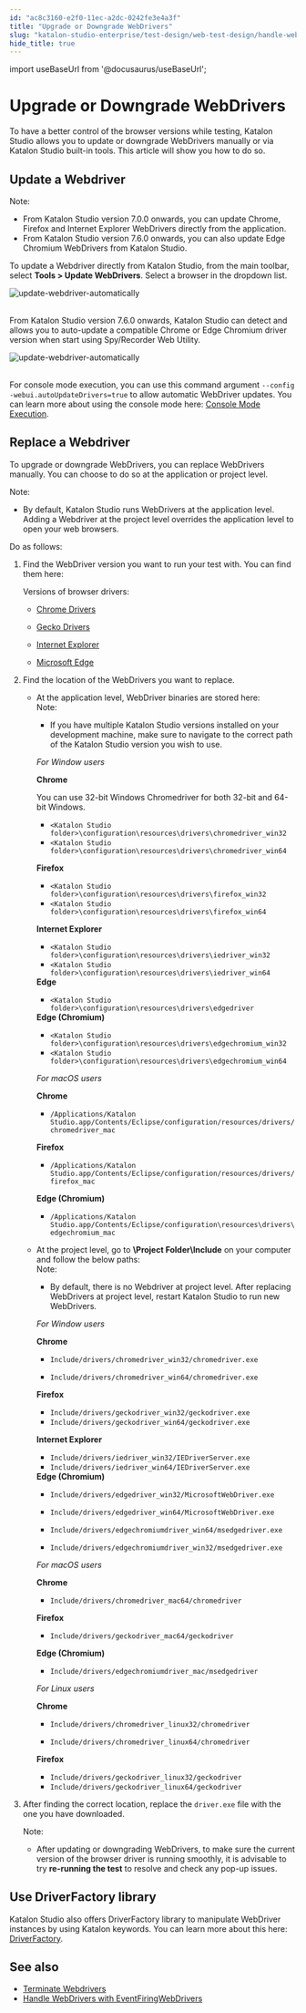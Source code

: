 ```yaml
---
id: "ac8c3160-e2f0-11ec-a2dc-0242fe3e4a3f"
title: "Upgrade or Downgrade WebDrivers"
slug: "katalon-studio-enterprise/test-design/web-test-design/handle-webdrivers/upgrade-or-downgrade-webdrivers"
hide_title: true
---
```

import useBaseUrl from '@docusaurus/useBaseUrl';


# <a id="id" class="anchor_top_offset"/><a id="ariaid-title1" class="anchor_top_offset"/>Upgrade or Downgrade WebDrivers

<p xmlns="http://www.w3.org/1999/xhtml" className="p">To have a better control of the browser versions while testing, Katalon Studio allows you to update or downgrade WebDrivers manually or via Katalon Studio built-in tools. This article will show you how to do so.</p> 

## <a id="id_1" class="anchor_top_offset"/>Update a Webdriver

<div xmlns="http://www.w3.org/1999/xhtml" className="p"><div className="note note note_note"><span className="note__title">Note:</span> 
    <ul className="ul"><li className="li">From Katalon Studio version 7.0.0 onwards, you can update Chrome, Firefox and Internet Explorer WebDrivers directly from the application.</li><li className="li">From Katalon Studio version 7.6.0 onwards, you can also update Edge Chromium WebDrivers from Katalon Studio.</li></ul>
  </div>To update a Webdriver directly from Katalon Studio, from the main toolbar, select <strong className="ph b">Tools &gt; Update WebDrivers</strong>. Select a browser in the dropdown list.</div>
<p xmlns="http://www.w3.org/1999/xhtml" className="p"> <img className="image" src={useBaseUrl("https://github.com/katalon-studio/docs-images/raw/master/katalon-studio/docs/handle-webdrivers/Update-Webdrivers.png")} width={500} alt="update-webdriver-automatically" /><br /><br /> </p> 
<p xmlns="http://www.w3.org/1999/xhtml" className="p">From Katalon Studio version 7.6.0 onwards, Katalon Studio can detect and allows you to auto-update a compatible Chrome or Edge Chromium driver version when start using Spy/Recorder Web Utility.</p> 
<p xmlns="http://www.w3.org/1999/xhtml" className="p"> <img className="image" src={useBaseUrl("https://github.com/katalon-studio/docs-images/raw/master/katalon-studio/docs/handle-webdrivers/KS-Auto-update-WebDriver.png")} width={500} alt="update-webdriver-automatically" /><br /><br /> </p> 
<p xmlns="http://www.w3.org/1999/xhtml" className="p">For console mode execution, you can use this command argument <code className="ph codeph">--config -webui.autoUpdateDrivers=true</code> to allow automatic WebDriver updates. You can learn more about using the console mode here: <a className="xref" href="/docs/legacy/katalon-runtime-engine/command-syntax-command-lineconsole-mode-execution">Console Mode Execution</a>.</p> 

## <a id="id_2" class="anchor_top_offset"/>Replace a Webdriver

<p xmlns="http://www.w3.org/1999/xhtml" className="p">To upgrade or downgrade WebDrivers, you can replace WebDrivers manually. You can choose to do so at the application or project level.</p> 
<div xmlns="http://www.w3.org/1999/xhtml" className="note note note_note"><span className="note__title">Note:</span> 
  <ul className="ul"><li className="li">
      <p className="p">By default, Katalon Studio runs WebDrivers at the application level. Adding a Webdriver at the project level overrides the application level to open your web browsers. </p>
    </li></ul>
</div>
<div xmlns="http://www.w3.org/1999/xhtml" className="p">Do as follows:<ol className="ol"><li className="li"><p className="p">Find the WebDriver version you want to run your test with. You can find them here:</p><div className="p">Versions of browser drivers:<ul className="ul"><li className="li">
            <p className="p"><a className="xref j-external-link" href="https://chromedriver.chromium.org/downloads" target="_blank">Chrome Drivers</a></p>
          </li><li className="li">
            <p className="p"><a className="xref j-external-link" href="https://firefox-source-docs.mozilla.org/testing/geckodriver/Support.html" target="_blank">Gecko Drivers</a></p>
          </li><li className="li">
            <p className="p"><a className="xref j-external-link" href="http://selenium-release.storage.googleapis.com/index.html" target="_blank">Internet Explorer</a></p>
          </li><li className="li">
            <p className="p"><a className="xref j-external-link" href="https://developer.microsoft.com/en-us/microsoft-edge/tools/webdriver/" target="_blank">Microsoft Edge</a></p>
          </li></ul></div></li><li className="li">
      <div className="p">Find the location of the WebDrivers you want to replace.<ul className="ul"><li className="li">At the application level, WebDriver binaries are stored here:<div className="note note note_note"><span className="note__title">Note:</span> 
              <ul className="ul"><li className="li">
                  <p className="p">If you have multiple Katalon Studio versions installed on your development machine, make sure to navigate to the correct path of the Katalon Studio version you wish to use.</p>
                </li></ul>
            </div><p className="p"><em className="ph i">For Window users</em></p><p className="p"> <strong className="ph b">Chrome</strong>
            </p><div className="p">You can use 32-bit Windows Chromedriver for both 32-bit and 64-bit Windows.<ul className="ul"><li className="li"><code className="ph codeph">&lt;Katalon Studio folder&gt;\configuration\resources\drivers\chromedriver_win32</code>
                </li><li className="li"> <code className="ph codeph">&lt;Katalon Studio folder&gt;\configuration\resources\drivers\chromedriver_win64</code>
                </li></ul></div><p className="p"> <strong className="ph b">Firefox</strong>
            </p><ul className="ul"><li className="li"> <code className="ph codeph">&lt;Katalon Studio folder&gt;\configuration\resources\drivers\firefox_win32</code>
              </li><li className="li"> <code className="ph codeph">&lt;Katalon Studio folder&gt;\configuration\resources\drivers\firefox_win64</code>
              </li></ul><p className="p"> <strong className="ph b">Internet Explorer</strong>
            </p><ul className="ul"><li className="li"> <code className="ph codeph">&lt;Katalon Studio folder&gt;\configuration\resources\drivers\iedriver_win32</code>
              </li><li className="li"> <code className="ph codeph">&lt;Katalon Studio folder&gt;\configuration\resources\drivers\iedriver_win64</code>
              </li></ul><div className="p"> <strong className="ph b">Edge</strong>
              <ul className="ul"><li className="li"> <code className="ph codeph">&lt;Katalon Studio folder&gt;\configuration\resources\drivers\edgedriver</code>
                </li></ul>
            </div><div className="p"> <strong className="ph b">Edge (Chromium)</strong>
              <ul className="ul"><li className="li"> <code className="ph codeph">&lt;Katalon Studio folder&gt;\configuration\resources\drivers\edgechromium_win32</code>
                </li><li className="li"> <code className="ph codeph">&lt;Katalon Studio folder&gt;\configuration\resources\drivers\edgechromium_win64</code>
                </li></ul>
            </div><p className="p"><em className="ph i">For macOS users</em></p><div className="p"> <strong className="ph b">Chrome</strong>
              <ul className="ul"><li className="li"> <code className="ph codeph">/Applications/Katalon Studio.app/Contents/Eclipse/configuration/resources/drivers/chromedriver_mac</code>
                </li></ul>
            </div><p className="p"> <strong className="ph b">Firefox</strong>
            </p><ul className="ul"><li className="li"> <code className="ph codeph">/Applications/Katalon Studio.app/Contents/Eclipse/configuration/resources/drivers/firefox_mac</code>
              </li></ul><p className="p"> <strong className="ph b">Edge (Chromium)</strong>
            </p><ul className="ul"><li className="li"> <code className="ph codeph">/Applications/Katalon Studio.app/Contents/Eclipse/configuration\resources\drivers\edgechromium_mac</code>
              </li></ul></li></ul><ul className="ul"><li className="li">At the project level, go to <strong className="ph b">\Project Folder\Include</strong> on your computer and follow the below paths:<div className="note note note_note"><span className="note__title">Note:</span> 
              <ul className="ul"><li className="li">
                  <p className="p">By default, there is no Webdriver at project level. After replacing WebDrivers at project level, restart Katalon Studio to run new WebDrivers.</p>
                </li></ul>
            </div><p className="p"><em className="ph i">For Window users</em></p><div className="p"> <strong className="ph b">Chrome</strong>
              <ul className="ul"><li className="li">
                  <p className="p"><code className="ph codeph">Include/drivers/chromedriver_win32/chromedriver.exe</code>
                  </p>
                </li><li className="li">
                  <p className="p"><code className="ph codeph">Include/drivers/chromedriver_win64/chromedriver.exe</code>
                  </p>
                </li></ul>
            </div><div className="p"> <strong className="ph b">Firefox</strong>
              <ul className="ul"><li className="li"> <code className="ph codeph">Include/drivers/geckodriver_win32/geckodriver.exe</code>
                </li><li className="li"> <code className="ph codeph">Include/drivers/geckodriver_win64/geckodriver.exe</code>
                </li></ul>
            </div><p className="p"> <strong className="ph b">Internet Explorer</strong>
            </p><ul className="ul"><li className="li"> <code className="ph codeph">Include/drivers/iedriver_win32/IEDriverServer.exe</code>
              </li><li className="li"> <code className="ph codeph">Include/drivers/iedriver_win64/IEDriverServer.exe</code>
              </li></ul><div className="p"> <strong className="ph b">Edge (Chromium)</strong>
              <ul className="ul"><li className="li">
                  <p className="p"><code className="ph codeph">Include/drivers/edgedriver_win32/MicrosoftWebDriver.exe</code></p>
                </li><li className="li">
                  <p className="p"><code className="ph codeph">Include/drivers/edgedriver_win64/MicrosoftWebDriver.exe</code>
                  </p>
                </li><li className="li">
                  <p className="p"><code className="ph codeph">Include/drivers/edgechromiumdriver_win64/msedgedriver.exe</code></p>
                </li><li className="li">
                  <p className="p"><code className="ph codeph">Include/drivers/edgechromiumdriver_win32/msedgedriver.exe</code>
                  </p>
                </li></ul>
            </div><p className="p"><em className="ph i">For macOS users</em></p><div className="p"> <strong className="ph b">Chrome</strong>
              <ul className="ul"><li className="li">
                  <p className="p"><code className="ph codeph">Include/drivers/chromedriver_mac64/chromedriver</code>
                  </p>
                </li></ul>
            </div><div className="p"> <strong className="ph b">Firefox</strong>
              <ul className="ul"><li className="li">
                  <p className="p"><code className="ph codeph">Include/drivers/geckodriver_mac64/geckodriver</code>
                  </p>
                </li></ul>
            </div><p className="p"> <strong className="ph b">Edge (Chromium)</strong>
            </p><ul className="ul"><li className="li"><code className="ph codeph">Include/drivers/edgechromiumdriver_mac/msedgedriver</code>
              </li></ul><p className="p"><em className="ph i">For Linux users</em></p><div className="p"> <strong className="ph b">Chrome</strong>
              <ul className="ul"><li className="li">
                  <p className="p"><code className="ph codeph">Include/drivers/chromedriver_linux32/chromedriver</code></p>
                </li><li className="li">
                  <p className="p"> <code className="ph codeph">Include/drivers/chromedriver_linux64/chromedriver </code>
                  </p>
                </li></ul>
            </div><div className="p"> <strong className="ph b">Firefox</strong>
              <ul className="ul"><li className="li"> <code className="ph codeph">Include/drivers/geckodriver_linux32/geckodriver</code>
                </li><li className="li"> <code className="ph codeph">Include/drivers/geckodriver_linux64/geckodriver</code>
                </li></ul>
            </div></li></ul></div>
    </li><li className="li"><p className="p">After finding the correct location, replace the <code className="ph codeph">driver.exe</code> file with the one you have downloaded.
      </p><div className="note note note_note"><span className="note__title">Note:</span> 
        <ul className="ul"><li className="li"><p className="p">After updating or downgrading WebDrivers, to make sure the current version of the browser driver is running smoothly, it is advisable to try <strong className="ph b">re-running the test</strong> to resolve and check any pop-up issues.</p></li></ul></div></li></ol></div>

## <a id="concept-4485" class="anchor_top_offset"/>Use DriverFactory library

<p xmlns="http://www.w3.org/1999/xhtml" className="p">Katalon Studio also offers DriverFactory library to manipulate WebDriver instances by using Katalon keywords. You can learn more about this here: <a className="xref" href="/docs/legacy/katalon-studio-enterprise/test-execution/advanced-guides/web-testing/how-to-use-selenium-webdriver-in-katalon-studio#id_3">DriverFactory</a>.</p> 
    

## <a id="id_4" class="anchor_top_offset"/>See also

    
      
<ul xmlns="http://www.w3.org/1999/xhtml" className="ul">   <li className="li">     <a className="xref" href="/docs/legacy/katalon-studio-enterprise/test-design/web-test-design/handle-webdrivers/terminate-webdrivers">Terminate       Webdrivers</a>   </li>   <li className="li">     <a className="xref" href="/docs/legacy/katalon-studio-enterprise/test-design/web-test-design/handle-webdrivers/handle-webdrivers-with-eventfiringwebdriver">Handle       WebDrivers with EventFiringWebDrivers</a>   </li> </ul> 
    
  
